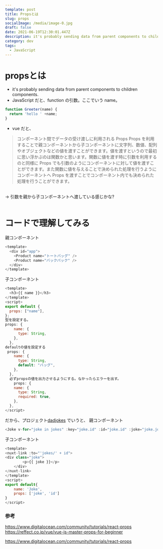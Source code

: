 ```yaml
---
template: post
title: Propsとは
slug: props
socialImage: /media/image-0.jpg
draft: false
date: 2021-06-19T12:30:01.447Z
description: it's probably sending data from parent components to children components.
category: dev
tags:
  - JavaScript
---
```



# propsとは

- it's probably sending data from parent components to children components.
- JavaScript だと、function の引数。ここでいう name。
```javascript
function Greeter(name) {
  return 'hello ' +name;
}
```
- vue だと、
> コンポーネント間でデータの受け渡しに利用される Props
> Props を利用することで親コンポーネントから子コンポーネントに文字列、数値、配列やオブジェクトなどの値を渡すことができます。値を渡すというので最初に思い浮かぶのは関数かと思います。関数に値を渡す時に引数を利用するのと同様に Props でも引数のようにコンポーネントに対して値を渡すことができます。また関数に値を与えることで決められた処理を行うようにコンポーネントへ Props を渡すことでコンポーネント内でも決められた処理を行うことができます。
<br>
-> 引数を親から子コンポーネントへ渡している感じかな?<br><br>

# コードで理解してみる

親コンポーネント<br>
```javascript
<template>
  <div id="app">
    <Product name="トートバッグ" />
    <Product name="バックパック" />
  </div>
</template>
```
子コンポーネント<br>
```javascript
<template>
  <h3>{{ name }}</h3>
</template>
<script>
export default {
  props: ["name"],
};
型を設定する。
props: {
    name: {
      type: String,
    },
  },
defaultの値を設定する
 props: {
    name: {
      type: String,
      default: "バッグ",
    },
  },
  必ずpropsの値を出力させるようにする。なかったらエラーを出す。
    props: {
    name: {
      type: String,
      required: true,
    },
  },
</script>
```
だから、プロジェクト[dadjokes](https://github.com/kazumawada/dadjokes) でいうと、
親コンポーネント

```javascript
<Joke v-for="joke in jokes" :key="joke.id" :id="joke.id" :joke="joke.joke" />
```
子コンポーネント
```javascript
<template>
<nuxt-link :to="'jokes/' + id">
<div class="joke">
        <p>{{ joke }}</p>
    </div>
</nuxt-link>
</template>
<script>
export default{
    name: 'Joke',
    props: ['joke', 'id']
}
</script>
```


### 参考
https://www.digitalocean.com/community/tutorials/react-props
https://reffect.co.jp/vue/vue-js-master-props-for-beginner

https://www.digitalocean.com/community/tutorials/react-props




















